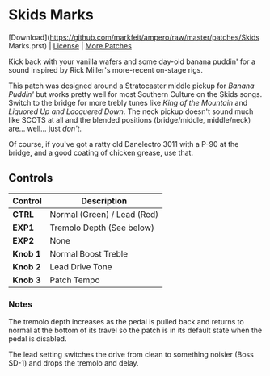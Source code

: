 # Skids Marks

[Download](https://github.com/markfeit/ampero/raw/master/patches/Skids Marks.prst) | [License](README.md#License) | [More Patches](https://github.com/markfeit/ampero/tree/master/patches)

Kick back with your vanilla wafers and some day-old banana puddin' for
a sound inspired by Rick Miller's more-recent on-stage rigs.

This patch was designed around a Stratocaster middle pickup for
_Banana Puddin'_ but works pretty well for most Southern Culture on
the Skids songs.  Switch to the bridge for more trebly tunes like
_King of the Mountain_ and _Liquored Up and Lacquered Down_.  The neck
pickup doesn't sound much like SCOTS at all and the blended positions
(bridge/middle, middle/neck) are... well... just _don't._

Of course, if you've got a ratty old Danelectro 3011 with a P-90 at
the bridge, and a good coating of chicken grease, use that.


## Controls

| Control | Description |
| ------- | ----------- |
| **CTRL** | Normal (Green) / Lead (Red) |
| **EXP1** | Tremolo Depth (See below)|
| **EXP2** | None |
| **Knob 1** | Normal Boost Treble |
| **Knob 2** | Lead Drive Tone |
| **Knob 3** | Patch Tempo |

### Notes

The tremolo depth increases as the pedal is pulled back and returns to
normal at the bottom of its travel so the patch is in its default
state when the pedal is disabled.

The lead setting switches the drive from clean to something noisier
(Boss SD-1) and drops the tremolo and delay.
